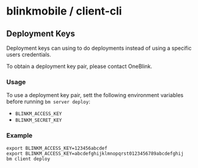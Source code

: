 # blinkmobile / client-cli

## Deployment Keys

Deployment keys can using to do deployments instead of using a specific users credentials.

To obtain a deployment key pair, please contact OneBlink.

### Usage

To use a deployment key pair, sett the following environment variables before running `bm server deploy`:

-   `BLINKM_ACCESS_KEY`
-   `BLINKM_SECRET_KEY`

### Example

```
export BLINKM_ACCESS_KEY=123456abcdef
export BLINKM_ACCESS_KEY=abcdefghijklmnopqrst0123456789abcdefghij
bm client deploy
```
